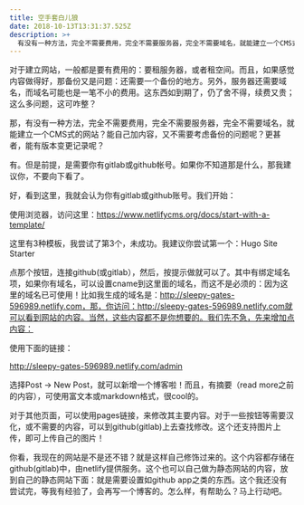 ```yaml
---
title: 空手套白儿狼
date: 2018-10-13T13:31:37.525Z
description: >+
  有没有一种方法，完全不需要费用，完全不需要服务器，完全不需要域名，就能建立一个CMS式的网站？能自己加内容，又不需要考虑备份的问题呢？更甚者，能有版本变更记录呢？
---
```

对于建立网站，一般都是要有费用的：要租服务器，或者租空间。而且，如果感觉内容做得好，那备份又是问题：还需要一个备份的地方。另外，服务器还需要域名，而域名可能也是一笔不小的费用。这东西如到期了，仍了舍不得，续费又贵；这么多问题，这可咋整？



那，有没有一种方法，完全不需要费用，完全不需要服务器，完全不需要域名，就能建立一个CMS式的网站？能自己加内容，又不需要考虑备份的问题呢？更甚者，能有版本变更记录呢？



有。但是前提，是需要你有gitlab或github帐号。如果你不知道那是什么，那我建议你，不要向下看了。



好，看到这里，我就会认为你有gitlab或github账号。我们开始：



使用浏览器，访问这里：https://www.netlifycms.org/docs/start-with-a-template/



这里有3种模板，我尝试了第3个，未成功。我建议你尝试第一个：Hugo Site Starter



点那个按钮，连接github(或gitlab），然后，按提示做就可以了。其中有绑定域名项，如果你有域名，可以设置cname到这里面的域名，而这不是必须的：因为这里的域名已可使用！比如我生成的域名是：http://sleepy-gates-596989.netlify.com，那，你访问：http://sleepy-gates-596989.netlify.com就可以看到网站的内容。当然，这些内容都不是你想要的。我们先不急，先来增加点内容：



使用下面的链接：

http://sleepy-gates-596989.netlify.com/admin



选择Post -> New Post，就可以新增一个博客啦！而且，有摘要（read more之前的内容），可使用富文本或markdown格式，很cool的。



对于其他页面，可以使用pages链接，来修改其主要内容。对于一些按钮等需要汉化，或不需要的内容，可以到github(gitlab)上去查找修改。这个还支持图片上传，即可上传自己的图片！



你看，我现在的网站是不是还不错？就是这样自己修饰过来的。这个内容都存储在github(gitlab)中，由netlify提供服务。这个也可以自己做为静态网站的内容，放到自己的静态网站下面：就是需要设置如github app之类的东西。这个我还没有尝试完，等我有经验了，会再写一个博客的。怎么样，有帮助么？马上行动吧。
